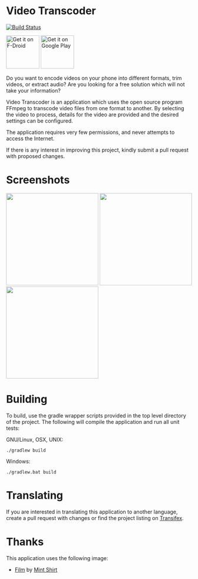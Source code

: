 # Video Transcoder
[![Build Status](https://travis-ci.org/brarcher/video-transcoder.svg?branch=master)](https://travis-ci.org/brarcher/video-transcoder)

<a href="https://f-droid.org/packages/protect.videoeditor/" target="_blank">
<img src="https://f-droid.org/badge/get-it-on.png" alt="Get it on F-Droid" height="90"/></a>
<a href="https://play.google.com/store/apps/details?id=protect.videoeditor" target="_blank">
<img src="https://play.google.com/intl/en_us/badges/images/generic/en-play-badge.png" alt="Get it on Google Play" height="90"/></a>

Do you want to encode videos on your phone into different formats, trim videos, or extract audio? Are you looking for a free solution which will not take your information?

Video Transcoder is an application which uses the open source program FFmpeg to transcode video files from one format to another. By selecting the video to process, details for the video are provided and the desired settings can be configured.

The application requires very few permissions, and never attempts to access the Internet.

If there is any interest in improving this project, kindly submit a pull request with proposed changes.

# Screenshots

[<img src="https://github.com/brarcher/video-transcoder/raw/master/metadata/en-US/images/phoneScreenshots/screenshot-01.png" width=250>](https://github.com/brarcher/video-transcoder/raw/master/metadata/en-US/images/phoneScreenshots/screenshot-01.png)
[<img src="https://github.com/brarcher/video-transcoder/raw/master/metadata/en-US/images/phoneScreenshots/screenshot-02.png" width=250>](https://github.com/brarcher/video-transcoder/raw/master/metadata/en-US/images/phoneScreenshots/screenshot-02.png)
[<img src="https://github.com/brarcher/video-transcoder/raw/master/metadata/en-US/images/phoneScreenshots/screenshot-03.png" width=250>](https://github.com/brarcher/video-transcoder/raw/master/metadata/en-US/images/phoneScreenshots/screenshot-03.png)

# Building

To build, use the gradle wrapper scripts provided in the top level directory of the project. The following will
compile the application and run all unit tests:

GNU/Linux, OSX, UNIX:
```
./gradlew build
```

Windows:
```
./gradlew.bat build
```

# Translating

If you are interested in translating this application to another language, create a pull request with changes or find the project listing on  [Transifex](https://www.transifex.com/na-243/video-transcoder).

# Thanks

This application uses the following image:
- [Film](https://thenounproject.com/term/film/395618/) by [Mint Shirt](https://thenounproject.com/mint10/)
